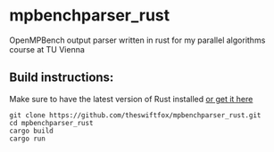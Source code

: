 # mpbenchparser_rust
OpenMPBench output parser written in rust for my parallel algorithms course at TU Vienna

## Build instructions:
Make sure to have the latest version of Rust installed [or get it here](https://www.rust-lang.org/en-US/install.html)

```
git clone https://github.com/theswiftfox/mpbenchparser_rust.git
cd mpbenchparser_rust
cargo build
cargo run
```